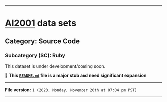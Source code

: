 
***

# [AI2001](https://github.com/seanpm2001/AI2001/) data sets

## Category: Source Code

### Subcategory (SC): Ruby

This dataset is under development/coming soon.

**🌱️ This [`README.md`](/README.md) file is a major stub and need significant expansion**

***

**File version:** `1 (2023, Monday, November 20th at 07:04 pm PST)`

***
